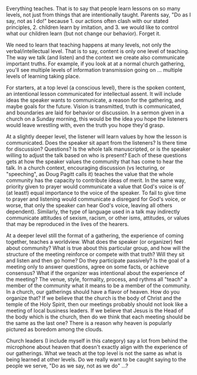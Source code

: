 Everything teaches. That is to say that people learn lessons on so many levels, not just from things that are intentionally taught. Parents say, "Do as I say, not as I do!" because 1. our actions often clash with our stated principles, 2. children learn by imitation, and 3. we would like to control what our children learn (but not change our behavior). Forget it.

We need to learn that teaching happens at many levels, not only the verbal/intellectual level. That is to say, content is only one level of teaching. The way we talk (and listen) and the context we create also communicate important truths. For example, if you look at at a normal church gathering, you'll see multiple levels of information transmission going on ... multiple levels of learning taking place.

For starters, at a top level (a conscious level), there is the spoken content, an intentional lesson communicated for intellectual assent. It will include ideas the speaker wants to communicate, a reason for the gathering, and maybe goals for the future. Vision is transmitted, truth is communicated, and boundaries are laid for behavior or discussion. In a sermon given in a church on a Sunday morning, this would be the idea you hope the listeners would leave wrestling with, even the truth you hope they'd grasp.

At a slightly deeper level, the listener will learn values by how the lesson is communicated. Does the speaker sit apart from the listeners? Is there time for discussion? Questions? Is the whole talk manuscripted, or is the speaker willing to adjust the talk based on who is present? Each of these questions gets at how the speaker values the community that has come to hear the talk. In a church context, encouraging discussion (vs lecturing, or "speeching", as Doug Pagitt calls it) teaches the value that the whole community has the capacity to contribute ideas of merit. In the same way, priority given to prayer would communicate a value that God's voice is of (at least!) equal importance to the voice of the speaker. To fail to give time to prayer and listening would communicate a disregard for God's voice, or worse, that only the speaker can hear God's voice, leaving all others dependent). Similarly, the type of language used in a talk may indirectly communicate attitudes of sexism, racism, or other isms, attitudes, or values that may be reproduced in the lives of the hearers.

At a deeper level still the format of a gathering, the experience of coming together, teaches a worldview. What does the speaker (or organizer) feel about community? What is true about this particular group, and how will the structure of the meeting reinforce or compete with that truth? Will they sit and listen and then go home? Do they participate passively? Is the goal of a meeting only to answer questions, agree on some facts, or achieve consensus? What if the organizer was intentional about the experience of the meeting? The venue, style, formality, process, and rythms all "teach" a member of the community what it means to be a member of the community. In a church, our gatherings should have a flavor of heaven. How do you organize that? If we believe that the church is the body of Christ and the temple of the Holy Spirit, then our meetings probably should not look like a meeting of local business leaders. If we believe that Jesus is the Head of the body which is the church, then do we think that each meeting should be the same as the last one? There is a reason why heaven is popularly pictured as boredom among the clouds.

Church leaders (I include myself in this category) say a lot from behind the microphone about heaven that doesn't exactly align with the experience of our gatherings. What we teach at the top level is not the same as what is being learned at other levels. Do we really want to be caught saying to the people we serve, "Do as we say, not as we do" ...?